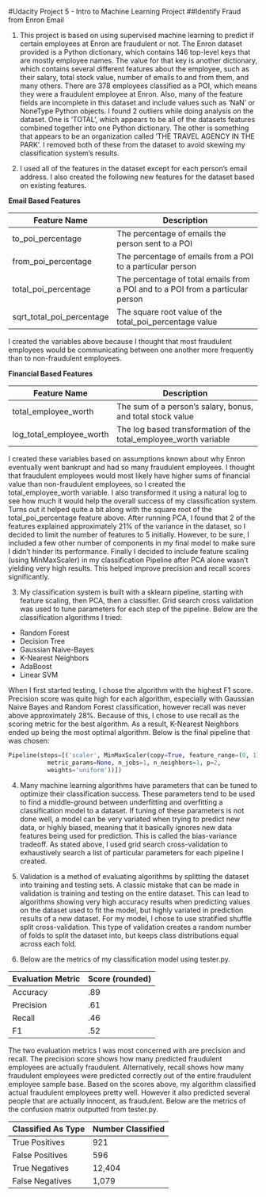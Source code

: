 #Udacity Project 5 - Intro to Machine Learning Project
##Identify Fraud from Enron Email

1. This project is based on using supervised machine learning to predict if certain employees at Enron are fraudulent or not. The Enron dataset provided is a Python dictionary, which contains 146 top-level keys that are mostly employee names. The value for that key is another dictionary, which contains several different features about the employee, such as their salary, total stock value, number of emails to and from them, and many others. There are 378 employees classified as a POI, which means they were a fraudulent employee at Enron. Also, many of the feature fields are incomplete in this dataset and include values such as ‘NaN’ or NoneType Python objects. I found 2 outliers while doing analysis on the dataset. One is ‘TOTAL’, which appears to be all of the datasets features combined together into one Python dictionary. The other is something that appears to be an organization called ‘THE TRAVEL AGENCY IN THE PARK’. I removed both of these from the dataset to avoid skewing my classification system’s results.

2. I used all of the features in the dataset except for each person’s email address. I also created the following new features for the dataset based on existing features.

  **Email Based Features**

  | Feature Name | Description |
  | ------------- | ------------- |
  | to_poi_percentage  | The percentage of emails the person sent to a POI  |
  | from_poi_percentage | The percentage of emails from a POI to a particular person |
  | total_poi_percentage | The percentage of total emails from a POI and to a POI from a particular person |
  | sqrt_total_poi_percentage | The square root value of the total_poi_percentage value |

  I created the variables above because I thought that most fraudulent employees would be communicating between one another more frequently than to non-fraudulent employees.

  **Financial Based Features**

  | Feature Name | Description |
  | ------------- | ------------- |
  | total_employee_worth | The sum of a person’s salary, bonus, and total stock value |
  | log_total_employee_worth | The log based transformation of the total_employee_worth variable |

  I created these variables based on assumptions known about why Enron eventually went bankrupt and had so many fraudulent employees. I thought that fraudulent employees would most likely have higher sums of financial value than non-fraudulent employees, so I created the total_employee_worth variable. I also transformed it using a natural log to see how much it would help the overall success of my classification system. Turns out it helped quite a bit along with the square root of the total_poi_percentage feature above. After running PCA, I found that 2 of the features explained approximately 21% of the variance in the dataset, so I decided to limit the number of features to 5 initially. However, to be sure, I included a few other number of components in my final model to make sure I didn’t hinder its performance. Finally I decided to include feature scaling (using MinMaxScaler) in my classification Pipeline after PCA alone wasn’t yielding very high results. This helped improve precision and recall scores significantly.

3. My classification system is built with a sklearn pipeline, starting with feature scaling, then PCA, then a classifier. Grid search cross validation was used to tune parameters for each step of the pipeline. Below are the classification algorithms I tried:

  - Random Forest
  - Decision Tree
  - Gaussian Naive-Bayes
  - K-Nearest Neighbors
  - AdaBoost
  - Linear SVM

  When I first started testing, I chose the algorithm with the highest F1 score. Precision score was quite high for each algorithm, especially with Gaussian Naive Bayes and Random Forest classification, however recall was never above approximately 28%.  Because of this, I chose to use recall as the scoring metric for the best algorithm. As a result, K-Nearest Neighbors ended up being the most optimal algorithm. Below is the final pipeline that was chosen:

  ```python
  Pipeline(steps=[('scaler', MinMaxScaler(copy=True, feature_range=(0, 1))), ('feat', PCA(copy=True, n_components=2, whiten=False)), ('classifier', KNeighborsClassifier(algorithm='auto', leaf_size=30, metric='minkowski',
             metric_params=None, n_jobs=1, n_neighbors=1, p=2,
             weights='uniform'))])
  ```

4. Many machine learning algorithms have parameters that can be tuned to optimize their classification success. These parameters tend to be used to find a middle-ground between underfitting and overfitting a classification model to a dataset. If tuning of these parameters is not done well, a model can be very variated when trying to predict new data, or highly biased, meaning that it basically ignores new data features being used for prediction. This is called the bias-variance tradeoff. As stated above, I used grid search cross-validation to exhaustively search a list of particular parameters for each pipeline I created.

5. Validation is a method of evaluating algorithms by splitting the dataset into training and testing sets. A classic mistake that can be made in validation is training and testing on the entire dataset. This can lead to algorithms showing very high accuracy results when predicting values on the dataset used to fit the model, but highly variated in prediction results of a new dataset. For my model, I chose to use stratified shuffle split cross-validation. This type of validation creates a random number of folds to split the dataset into, but keeps class distributions equal across each fold.

6. Below are the metrics of my classification model using tester.py.

  | Evaluation Metric | Score (rounded) |
  | ------------- | ------------- |
  | Accuracy | .89 |
  | Precision | .61 |
  | Recall | .46 |
  | F1 | .52 |

  The two evaluation metrics I was most concerned with are precision and recall. The precision score shows how many predicted fraudulent employees are actually fraudulent. Alternatively, recall shows how many fraudulent employees were predicted correctly out of the entire fraudulent employee sample base. Based on the scores above, my algorithm classified actual fraudulent employees pretty well. However it also predicted several people that are actually innocent, as fraudulent. Below are the metrics of the confusion matrix outputted from tester.py.

  | Classified As Type | Number Classified |
  | ------------------ | ----------------- |
  | True Positives | 921 |
  | False Positives | 596 |
  | True Negatives | 12,404 |
  | False Negatives | 1,079 |   
